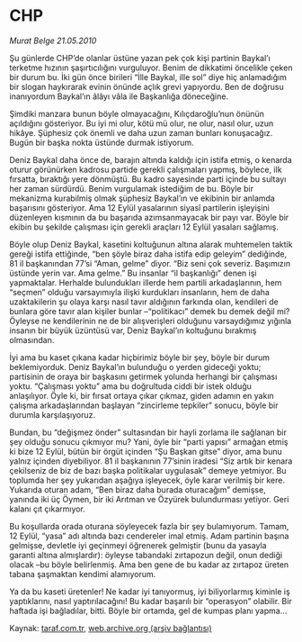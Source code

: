 # CHP

*Murat Belge 21.05.2010*

<div class="yazi"><p>Şu günlerde CHP’de olanlar üstüne yazan pek çok kişi partinin Baykal’ı terketme hızının şaşırtıcılığını vurguluyor. Benim de dikkatimi öncelikle çeken bir durum bu. İki gün önce birileri “İlle Baykal, ille sol” diye hiç anlamadığım bir slogan haykırarak evinin önünde açlık grevi yapıyordu. Ben de doğrusu inanıyordum Baykal’ın âlâyı vâla ile Başkanlığa döneceğine.</p>
<p>Şimdiki manzara bunun böyle olmayacağını, Kılıçdaroğlu’nun önünün açıldığını gösteriyor. Bu iyi mi olur, kötü mü olur, ne olur, nasıl olur, uzun hikâye. Şüphesiz çok önemli ve daha uzun zaman bunları konuşacağız. Bugün bir başka nokta üstünde durmak istiyorum. </p>
<p>Deniz Baykal daha önce de, barajın altında kaldığı için istifa etmiş, o kenarda oturur görünürken kadrosu partide gerekli çalışmaları yapmış, böylece, ilk fırsatta, bıraktığı yere dönmüştü. Bu kadro sayesinde parti içinde bu sultayı her zaman sürdürdü. Benim vurgulamak istediğim de bu. Böyle bir mekanizma kurabilmiş olmak şüphesiz Baykal’ın ve ekibinin bir anlamda başarısını gösteriyor. Ama 12 Eylül yasalarının siyasî partilerin işleyişini düzenleyen kısmının da bu başarıda azımsanmayacak bir payı var. Böyle bir ekibin bu şekilde çalışması için gerekli araçları 12 Eylül yasaları sağlamış.</p>
<p>Böyle olup Deniz Baykal, kasetini koltuğunun altına alarak muhtemelen taktik gereği istifa ettiğinde, “ben şöyle biraz daha istifa edip geleyim” dediğinde, 81 il başkanından 77’si “Aman, gelme” diyor. “Biz seni çok severiz. Başımızın üstünde yerin var. Ama gelme.” Bu insanlar “il başkanlığı” denen işi yapmaktalar. Herhalde bulundukları illerde hem partili arkadaşlarının, hem “seçmen” olduğu varsayımıyla ilişki kurdukları insanların, hem de daha uzaktakilerin şu olaya karşı nasıl tavır aldığının farkında olan, kendileri de bunlara göre tavır alan kişiler bunlar –“politikacı” demek bu demek değil mi? Öyleyse ne kendilerinin ne de bir alışverişleri olduğunu varsaydığımız yığınla insanın bir büyük üzüntüsü var, Deniz Baykal’ın koltuğunu bırakmış olmasından.</p>
<p>İyi ama bu kaset çıkana kadar hiçbirimiz böyle bir şey, böyle bir durum beklemiyorduk. Deniz Baykal’ın bulunduğu o yerden gideceği yoktu; partisinin de oraya bir başkasını getirmek yolunda herhangi bir çalışması yoktu. “Çalışması yoktu” ama bu doğrultuda ciddi bir istek olduğu anlaşılıyor. Öyle ki, bir fırsat ortaya çıkar çıkmaz, giden adamın en yakın çalışma arkadaşlarından başlayan “zincirleme tepkiler” sonucu, böyle bir durumla karşılaşıyoruz.</p>
<p>Bundan, bu “değişmez önder” sultasından bir hayli zorlama ile sağlanan bir şey olduğu sonucu çıkmıyor mu? Yani, öyle bir “parti yapısı” armağan etmiş ki bize 12 Eylül, bütün bir örgüt içinden “Şu Başkan gitse” diyor, ama bunu yalnız içinden diyebiliyor. 81 il başkanının 77’sinin iradesi “Siz artık bir kenara çekilseniz de biz de bazı başka politikalar uygulasak” demeye yetmiyor. Bu toplumda her şey yukarıdan aşağıya işleyecek, öyle karar verilmiş bir kere. Yukarıda oturan adam, “Ben biraz daha burada oturacağım” demişse, yanında iki üç Öymen, bir iki Arıtman ve Özyürek bulundurması yetiyor. Geri kalanı çıt çıkarmıyor.</p>
<p>Bu koşullarda orada oturana söyleyecek fazla bir şey bulamıyorum. Tamam, 12 Eylül, “yasa” adı altında bazı cendereler imal etmiş. Adam partinin başına gelmişse, devletle iyi geçinmeyi öğrenerek gelmiştir (bunu da yasayla garanti altına almışlardır): öyleyse tabandaki zırtapozun değil, onun dediği olacak –bu böyle belirlenmiş. Ama ben gene de bu kadar az zırtapoz üreten tabana şaşmaktan kendimi alamıyorum.</p>
<p>Ya da bu kaseti üretenler! Ne kadar iyi tanıyormuş, iyi biliyorlarmış kiminle iş yaptıklarını, nasıl yaptırılacağını! Bu kadar başarılı bir “operasyon” olabilir. Bir haftada işi bağladılar, bitti. Böyle bir ortamda, gel de kumpas planı yapma...</p></div>

Kaynak: [taraf.com.tr](http://www.taraf.com.tr:80/murat-belge/makale-chp-2.htm), [web.archive.org (arşiv bağlantısı)](http://web.archive.org/web/20100524143601/http://www.taraf.com.tr:80/murat-belge/makale-chp-2.htm)
